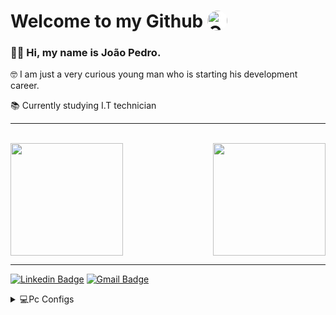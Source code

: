# **Welcome to my Github** <img align="top" style="background-color: #FFFFFF; border-radius: 100%;" alt="Github" width="32px" src="https://cdn.jsdelivr.net/npm/simple-icons@3.13.0/icons/github.svg" />

### 👋🏻 Hi, my name is João Pedro.

🤓 I am just a very curious young man who is starting his development career.

📚 Currently studying I.T technician

___

<br/>

<div style="display: flex; align-items: center; justify-content: space-between;">
  
  <img height="180em" src="https://github-readme-stats.vercel.app/api?username=JPLeopoldino&theme=github_dark"/>
  <img height="180em" src="https://github-readme-stats.vercel.app/api/top-langs/?username=JPLeopoldino&theme=github_dark&layout=compact"/>

</div>

___

[![Linkedin Badge](https://img.shields.io/badge/-João%20Pedro-blue?style=flat-square&logo=Linkedin&logoColor=white&link=https://www.linkedin.com/in/jpleopoldino/)](https://www.linkedin.com/in/jpleopoldino/) [![Gmail Badge](https://img.shields.io/badge/-leopoldino26@gmail.com-c14438?style=flat-square&logo=Gmail&logoColor=white&link=mailto:leopoldino26@gmail.com)](mailto:leopoldino26@gmail.com)

<details>
  <summary>💻Pc Configs</summary>

- CPU
  - [Intel Core I5 - 9600K](https://www.intel.com.br/content/www/br/pt/products/processors/core/i5-processors/i5-9600k.html)
- GPU
  - [MSI GeForce GTX 1650 SUPER GAMING X](https://www.msi.com/Graphics-Card/GeForce-GTX-1650-SUPER-GAMING-X)
- RAM
  - [8GB HyperX Fury DDR4 2400mhz](https://www.hyperxgaming.com/br/memory/fury-ddr4)
- Motherboard
  - [Aorus Z370M Gaming (rev. 1.0)](https://www.gigabyte.com/br/Motherboard/Z370M-AORUS-Gaming-rev-10#kf)
- HD/SSD
  - [SSD M.2 Adata XPG 128GB](https://www.xpg.com/pt/feature/597/)
  - [HDD WD 500GB 7200rpm](https://manualsbrain.com/pt/manuals/61843/)
- Font
  - [Thermaltake TR2 600W](https://br.thermaltake.com/tr2-600w-us.html)
- Cooler
  - [CPU Cooler PCYes ZERO K Z3](https://www.pcyes.com.br/cooler-zero-k-z3/)

</details>
